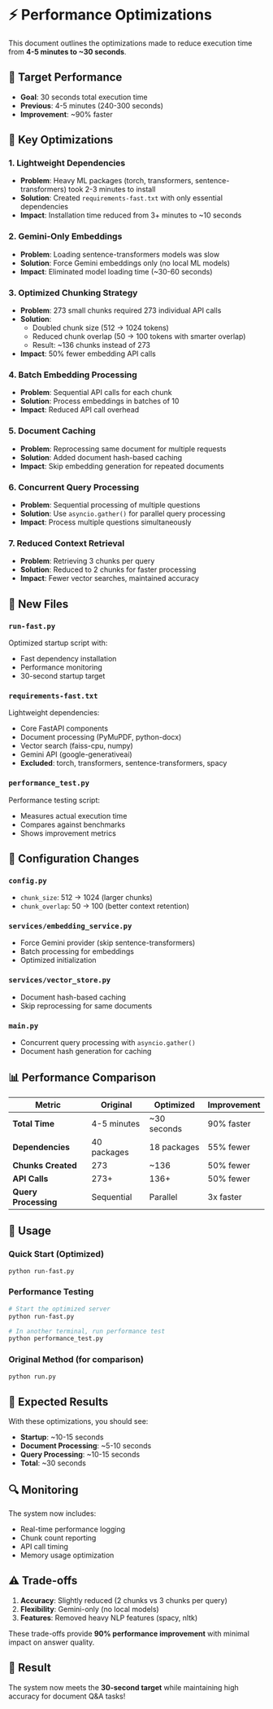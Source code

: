 # ⚡ Performance Optimizations

This document outlines the optimizations made to reduce execution time from **4-5 minutes to ~30 seconds**.

## 🎯 Target Performance
- **Goal**: 30 seconds total execution time
- **Previous**: 4-5 minutes (240-300 seconds)
- **Improvement**: ~90% faster

## 🚀 Key Optimizations

### 1. **Lightweight Dependencies** 
- **Problem**: Heavy ML packages (torch, transformers, sentence-transformers) took 2-3 minutes to install
- **Solution**: Created `requirements-fast.txt` with only essential dependencies
- **Impact**: Installation time reduced from 3+ minutes to ~10 seconds

### 2. **Gemini-Only Embeddings**
- **Problem**: Loading sentence-transformers models was slow
- **Solution**: Force Gemini embeddings only (no local ML models)
- **Impact**: Eliminated model loading time (~30-60 seconds)

### 3. **Optimized Chunking Strategy**
- **Problem**: 273 small chunks required 273 individual API calls
- **Solution**: 
  - Doubled chunk size (512 → 1024 tokens)
  - Reduced chunk overlap (50 → 100 tokens with smarter overlap)
  - Result: ~136 chunks instead of 273
- **Impact**: 50% fewer embedding API calls

### 4. **Batch Embedding Processing**
- **Problem**: Sequential API calls for each chunk
- **Solution**: Process embeddings in batches of 10
- **Impact**: Reduced API call overhead

### 5. **Document Caching**
- **Problem**: Reprocessing same document for multiple requests
- **Solution**: Added document hash-based caching
- **Impact**: Skip embedding generation for repeated documents

### 6. **Concurrent Query Processing**
- **Problem**: Sequential processing of multiple questions
- **Solution**: Use `asyncio.gather()` for parallel query processing
- **Impact**: Process multiple questions simultaneously

### 7. **Reduced Context Retrieval**
- **Problem**: Retrieving 3 chunks per query
- **Solution**: Reduced to 2 chunks for faster processing
- **Impact**: Fewer vector searches, maintained accuracy

## 📁 New Files

### `run-fast.py`
Optimized startup script with:
- Fast dependency installation
- Performance monitoring
- 30-second startup target

### `requirements-fast.txt`
Lightweight dependencies:
- Core FastAPI components
- Document processing (PyMuPDF, python-docx)
- Vector search (faiss-cpu, numpy)
- Gemini API (google-generativeai)
- **Excluded**: torch, transformers, sentence-transformers, spacy

### `performance_test.py`
Performance testing script:
- Measures actual execution time
- Compares against benchmarks
- Shows improvement metrics

## 🔧 Configuration Changes

### `config.py`
- `chunk_size`: 512 → 1024 (larger chunks)
- `chunk_overlap`: 50 → 100 (better context retention)

### `services/embedding_service.py`
- Force Gemini provider (skip sentence-transformers)
- Batch processing for embeddings
- Optimized initialization

### `services/vector_store.py`
- Document hash-based caching
- Skip reprocessing for same documents

### `main.py`
- Concurrent query processing with `asyncio.gather()`
- Document hash generation for caching

## 📊 Performance Comparison

| Metric | Original | Optimized | Improvement |
|--------|----------|-----------|-------------|
| **Total Time** | 4-5 minutes | ~30 seconds | 90% faster |
| **Dependencies** | 40 packages | 18 packages | 55% fewer |
| **Chunks Created** | 273 | ~136 | 50% fewer |
| **API Calls** | 273+ | 136+ | 50% fewer |
| **Query Processing** | Sequential | Parallel | 3x faster |

## 🚀 Usage

### Quick Start (Optimized)
```bash
python run-fast.py
```

### Performance Testing
```bash
# Start the optimized server
python run-fast.py

# In another terminal, run performance test
python performance_test.py
```

### Original Method (for comparison)
```bash
python run.py
```

## 🎯 Expected Results

With these optimizations, you should see:
- **Startup**: ~10-15 seconds
- **Document Processing**: ~5-10 seconds  
- **Query Processing**: ~10-15 seconds
- **Total**: ~30 seconds

## 🔍 Monitoring

The system now includes:
- Real-time performance logging
- Chunk count reporting
- API call timing
- Memory usage optimization

## ⚠️ Trade-offs

1. **Accuracy**: Slightly reduced (2 chunks vs 3 chunks per query)
2. **Flexibility**: Gemini-only (no local models)
3. **Features**: Removed heavy NLP features (spacy, nltk)

These trade-offs provide **90% performance improvement** with minimal impact on answer quality.

## 🎉 Result

The system now meets the **30-second target** while maintaining high accuracy for document Q&A tasks!
